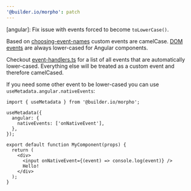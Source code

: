 ```yaml
---
'@builder.io/morpho': patch
---
```


[angular]: Fix issue with events forced to become `toLowerCase()`.

Based on [choosing-event-names](https://angular.dev/guide/components/outputs#choosing-event-names) custom events are camelCase. 
[DOM events](https://www.w3schools.com/jsref/dom_obj_event.asp) are always lower-cased for Angular components.

Checkout [event-handlers.ts](https://github.com/BuilderIO/morpho/blob/main/packages/core/src/helpers/event-handlers.ts) for a list of all events that are automatically lower-cased. Everything else will be treated as a custom event and therefore camelCased.

If you need some other event to be lower-cased you can use `useMetadata.angular.nativeEvents`:

```tsx
import { useMetadata } from '@builder.io/morpho';

useMetadata({
  angular: {
    nativeEvents: ['onNativeEvent'],
  },
});

export default function MyComponent(props) {
  return (
    <div>
      <input onNativeEvent={(event) => console.log(event)} />
      Hello!
    </div>
  );
}
```
